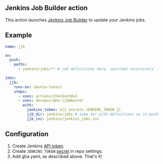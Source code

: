 ## Jenkins Job Builder action

This action launches [Jenkins Job Builder](https://jenkins-job-builder.readthedocs.io/en/latest/) to update your Jenkins jobs.

## Example

```yaml
name: jjb

on:
  push:
    paths:
      - jenkins/jobs/** # job definitions here, searched recursively

jobs:
  jjb:
    runs-on: ubuntu-latest
    steps:
      - uses: actions/checkout@v2
      - uses: devopsx/gha-jjb@master
        with:
          jenkins_token: ${{ secrets.JENKINS_TOKEN }}
          jjb_dir: jenkins/jobs # same dir with definitions as in push stanza
          jjb_ini: jenkins/jenkins_jobs.ini
```

## Configuration

1. Create Jenkins [API token](https://www.jenkins.io/blog/2018/07/02/new-api-token-system/).
2. Create `JENKINS_TOKEN` [secret](https://docs.github.com/en/actions/reference/encrypted-secrets#creating-encrypted-secrets-for-a-repository) in repo settings.
3. Add gha yaml, as described above. That's it!
